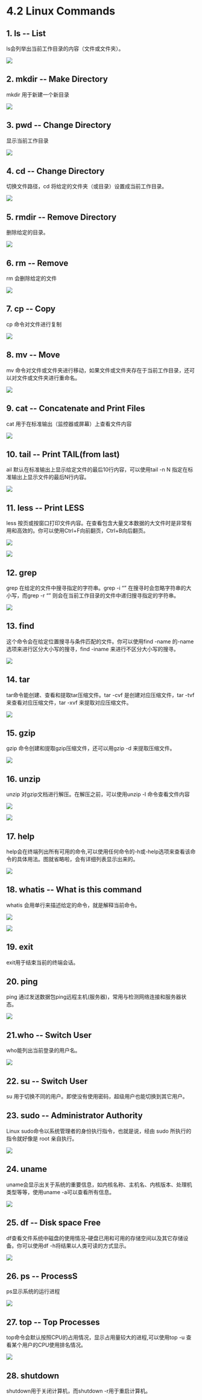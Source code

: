 # 4.2 Linux Commands

## 1. ls -- List

 ls会列举出当前工作目录的内容（文件或文件夹）。

![](../.gitbook/assets/ping-mu-kuai-zhao-20190130-shang-wu-11.34.33.png)

## 2. mkdir -- Make Directory

 mkdir 用于新建一个新目录

![](../.gitbook/assets/mkdir.png)

## 3. pwd -- Change Directory

 显示当前工作目录

![](../.gitbook/assets/pwd.png)

## 4. cd -- Change Directory

 切换文件路径，cd 将给定的文件夹（或目录）设置成当前工作目录。

![](../.gitbook/assets/ping-mu-kuai-zhao-20190130-shang-wu-11.35.30.png)

## 5. rmdir -- Remove Directory

删除给定的目录。

![](../.gitbook/assets/rmdir.png)

## 6. rm -- Remove

 rm 会删除给定的文件

![](../.gitbook/assets/rm.png)

## 7. cp -- Copy

 cp 命令对文件进行复制

![](../.gitbook/assets/cp.png)

## 8. mv -- Move

 mv 命令对文件或文件夹进行移动，如果文件或文件夹存在于当前工作目录，还可以对文件或文件夹进行重命名。

![](../.gitbook/assets/mv.png)

## 9. cat -- Concatenate and Print Files

 cat 用于在标准输出（监控器或屏幕）上查看文件内容

![](../.gitbook/assets/cat.png)

## 10. tail -- Print TAIL\(from last\)

 ail 默认在标准输出上显示给定文件的最后10行内容，可以使用tail -n N 指定在标准输出上显示文件的最后N行内容。

![](../.gitbook/assets/tail.png)

## 11. less -- Print LESS

 less 按页或按窗口打印文件内容。在查看包含大量文本数据的大文件时是非常有用和高效的。你可以使用Ctrl+F向前翻页，Ctrl+B向后翻页。

![](../.gitbook/assets/less1.png)

![](../.gitbook/assets/less.png)

## 12. grep

 grep 在给定的文件中搜寻指定的字符串。grep -i “” 在搜寻时会忽略字符串的大小写，而grep -r “” 则会在当前工作目录的文件中递归搜寻指定的字符串。

![](../.gitbook/assets/grep.png)

## 13. find

 这个命令会在给定位置搜寻与条件匹配的文件。你可以使用find -name 的-name选项来进行区分大小写的搜寻，find -iname 来进行不区分大小写的搜寻。

![](../.gitbook/assets/find.png)

## 14. tar

tar命令能创建、查看和提取tar压缩文件。tar -cvf 是创建对应压缩文件，tar -tvf 来查看对应压缩文件，tar -xvf 来提取对应压缩文件。

![](../.gitbook/assets/tar.png)

## 15. gzip

 gzip 命令创建和提取gzip压缩文件，还可以用gzip -d 来提取压缩文件。

![](../.gitbook/assets/gzip.png)

## 16. unzip

 unzip 对gzip文档进行解压。在解压之前，可以使用unzip -l 命令查看文件内容

![](../.gitbook/assets/unzip1.png)

![](../.gitbook/assets/unzip2.png)

## 17. help

 help会在终端列出所有可用的命令,可以使用任何命令的-h或-help选项来查看该命令的具体用法。图就省略啦，会有详细列表显示出来的。

![](../.gitbook/assets/help.png)

## 18. whatis -- What is this command

 whatis 会用单行来描述给定的命令，就是解释当前命令。

![](../.gitbook/assets/whatis1.png)

![](../.gitbook/assets/whatis2.png)

## 19. exit

 exit用于结束当前的终端会话。

## 20. ping

 ping 通过发送数据包ping远程主机\(服务器\)，常用与检测网络连接和服务器状态。

![](../.gitbook/assets/ping.png)

## 21.who -- Switch User

 who能列出当前登录的用户名。

![](../.gitbook/assets/who.png)

## 22. su -- Switch User

 su 用于切换不同的用户。即使没有使用密码，超级用户也能切换到其它用户。

## 23. sudo -- Administrator Authority

 Linux sudo命令以系统管理者的身份执行指令，也就是说，经由 sudo 所执行的指令就好像是 root 亲自执行。

![](../.gitbook/assets/su.png)

## 24. uname

 uname会显示出关于系统的重要信息，如内核名称、主机名、内核版本、处理机类型等等，使用uname -a可以查看所有信息。

![](../.gitbook/assets/uname.png)

## 25. df -- Disk space Free

 df查看文件系统中磁盘的使用情况–硬盘已用和可用的存储空间以及其它存储设备。你可以使用df -h将结果以人类可读的方式显示。

![](../.gitbook/assets/df.png)

## 26. ps -- ProcessS

 ps显示系统的运行进程

![](../.gitbook/assets/ps.png)

## 27. top -- Top Processes

 top命令会默认按照CPU的占用情况，显示占用量较大的进程,可以使用top -u 查看某个用户的CPU使用排名情况。

![](../.gitbook/assets/top.png)

## 28. shutdown

 shutdown用于关闭计算机，而shutdown -r用于重启计算机。

